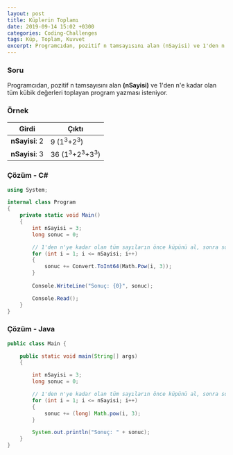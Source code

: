 ```yaml
---
layout: post
title: Küplerin Toplamı
date: 2019-09-14 15:02 +0300
categories: Coding-Challenges
tags: Küp, Toplam, Kuvvet
excerpt: Programcıdan, pozitif n tamsayısını alan (nSayisi) ve 1'den n'e kadar olan tüm kübik değerleri toplayan program yazması isteniyor.
---
```

### Soru
Programcıdan, pozitif n tamsayısını alan **(nSayisi)** ve 1'den n'e kadar olan tüm kübik değerleri toplayan program yazması isteniyor.

### Örnek

| Girdi          | Çıktı                                          |
|----------------|------------------------------------------------|
| **nSayisi**: 2 | 9 (1<sup>3</sup>+2<sup>3</sup>)                |
| **nSayisi**: 3 | 36 (1<sup>3</sup>+2<sup>3</sup>+3<sup>3</sup>) |

### Çözüm - C#
```csharp
using System;

internal class Program
{
    private static void Main()
    {
        int nSayisi = 3;
        long sonuc = 0;

        // 1'den n'ye kadar olan tüm sayıların önce küpünü al, sonra sonuca ekle
        for (int i = 1; i <= nSayisi; i++)
        {
            sonuc += Convert.ToInt64(Math.Pow(i, 3));
        }
        
        Console.WriteLine("Sonuç: {0}", sonuc);

        Console.Read();
    }
}
```

### Çözüm - Java
```java
public class Main {

    public static void main(String[] args) 
    {

        int nSayisi = 3;
        long sonuc = 0;

        // 1'den n'ye kadar olan tüm sayıların önce küpünü al, sonra sonuca ekle
        for (int i = 1; i <= nSayisi; i++)
        {
            sonuc += (long) Math.pow(i, 3);
        }

        System.out.println("Sonuç: " + sonuc);
    }
}
```
